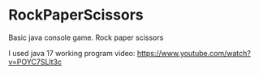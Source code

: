 # RockPaperScissors
Basic java console game. Rock paper scissors

I used java 17
working program video: https://www.youtube.com/watch?v=POYC7SLlt3c
